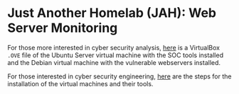 # Just Another Homelab (JAH): Web Server Monitoring

For those more interested in cyber security analysis, [here](./docs/jah_ws_vms.md) is a VirtualBox `.OVE` file of the Ubuntu Server virtual machine with the SOC tools installed and the Debian virtual machine with the vulnerable webservers installed.

For those interested in cyber security engineering, [here](./docs/jah_ws_tools.md) are the steps for the installation of the virtual machines and their tools.

